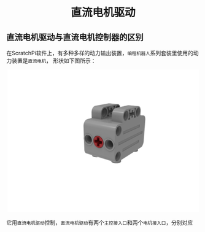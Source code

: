 # <center>直流电机驱动</center>  

## 直流电机驱动与直流电机控制器的区别  

  在ScratchPi软件上，有多种多样的动力输出装置，`编程机器人`系列套装里使用的动力装置是`直流电机`， 形状如下图所示：



  <div align="center">
    <img src="../img/faq/zhiliudianji.png" width="500px" ><br>
  </div>

  它用`直流电机驱动`控制，`直流电机驱动`有两个`主控接入口`和两个`电机接入口`，分别对应
